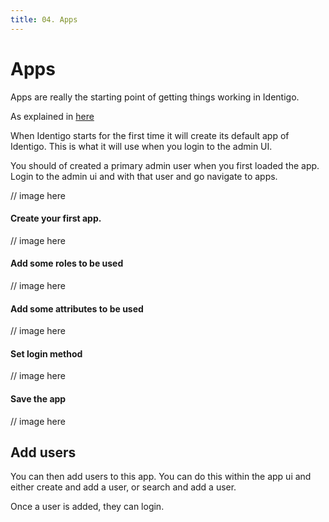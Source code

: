 ```yaml
---
title: 04. Apps
---
```

# Apps

Apps are really the starting point of getting things working in Identigo.

As explained in <a href="https://docs.identigo.org/Getting Started/Architecture">here</a>

When Identigo starts for the first time it will create its default app of Identigo. This is what it will use when you login to the admin UI.

You should of created a primary admin user when you first loaded the app.
Login to the admin ui and with that user and go navigate to apps.

// image here

#### Create your first app.

// image here

#### Add some roles to be used

// image here

#### Add some attributes to be used

// image here

#### Set login method

// image here

#### Save the app

// image here

## Add users

You can then add users to this app. You can do this within the app ui and either create and add a user, or search and add a user.

Once a user is added, they can login.






